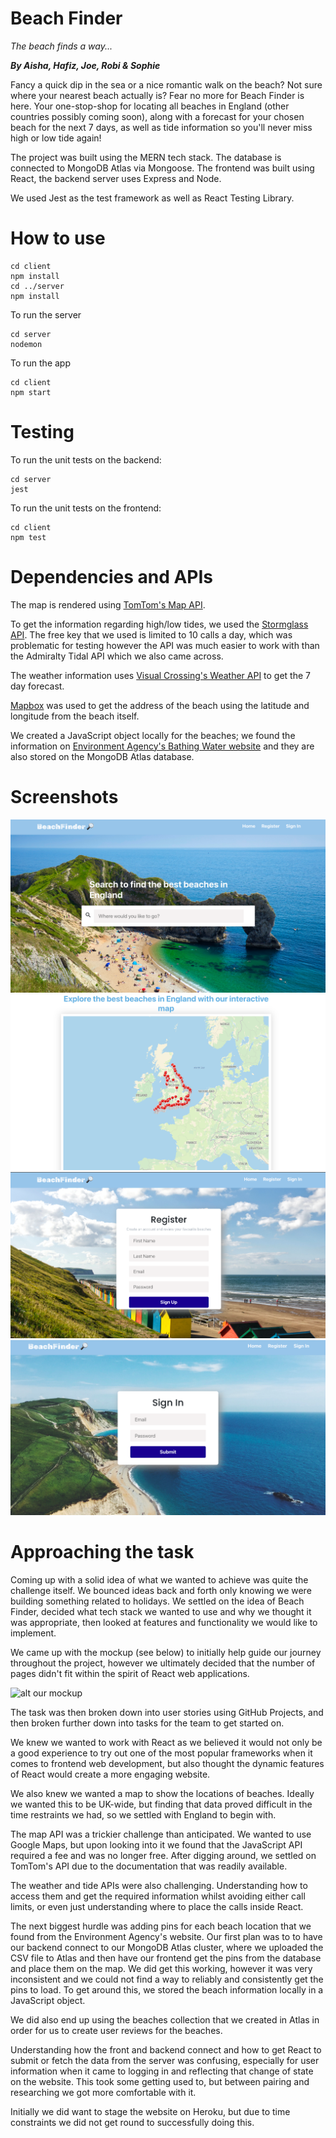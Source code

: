 Beach Finder
==========
*The beach finds a way...*

***By Aisha, Hafiz, Joe, Robi & Sophie***

Fancy a quick dip in the sea or a nice romantic walk on the beach? Not sure where your nearest beach actually is? Fear no more for Beach Finder is here. Your one-stop-shop for locating all beaches in England (other countries possibly coming soon), along with a forecast for your chosen beach for the next 7 days, as well as tide information so you'll never miss high or low tide again!

The project was built using the MERN tech stack. The database is connected to MongoDB Atlas via Mongoose. The frontend was built using React, the backend server uses Express and Node. 

We used Jest as the test framework as well as React Testing Library. 

# How to use

````console
cd client
npm install
cd ../server
npm install
````

To run the server
````console
cd server
nodemon
````

To run the app
````console
cd client
npm start
````

# Testing
To run the unit tests on the backend:
```terminal
cd server
jest
```

To run the unit tests on the frontend:
```terminal
cd client
npm test
```

# Dependencies and APIs
The map is rendered using [TomTom's Map API](https://developer.tomtom.com/map-display-api/documentation/product-information/introduction). 

To get the information regarding high/low tides, we used the [Stormglass API](https://stormglass.io/). The free key that we used is limited to 10 calls a day, which was problematic for testing however the API was much easier to work with than the Admiralty Tidal API which we also came across. 

The weather information uses [Visual Crossing's Weather API](https://www.visualcrossing.com/weather-api) to get the 7 day forecast.

[Mapbox](https://www.mapbox.com/) was used to get the address of the beach using the latitude and longitude from the beach itself. 

We created a JavaScript object locally for the beaches; we found the information on [Environment Agency's Bathing Water website](https://environment.data.gov.uk/bwq/profiles/) and they are also stored on the MongoDB Atlas database.

# Screenshots
![](screenshots/homepage.png)
![](screenshots/Map.png)
![](screenshots/Register.png)
![](screenshots/Signin.png)

# Approaching the task
Coming up with a solid idea of what we wanted to achieve was quite the challenge itself. We bounced ideas back and forth only knowing we were building something related to holidays. We settled on the idea of Beach Finder, decided what tech stack we wanted to use and why we thought it was appropriate, then looked at features and functionality we would like to implement. 

We came up with the mockup (see below) to initially help guide our journey throughout the project, however we ultimately decided that the number of pages didn't fit within the spirit of React web applications. 

![alt our mockup](https://s3.amazonaws.com/assets.mockflow.com/app/wireframepro/company/C67eed4c333cf41939ff2690a971adc19/projects/MsOxqHTlBh/pages/d97f3b133bd64695b87f11948a674509/image/d97f3b133bd64695b87f11948a674509.png?1659371621637)

The task was then broken down into user stories using GitHub Projects, and then broken further down into tasks for the team to get started on. 

We knew we wanted to work with React as we believed it would not only be a good experience to try out one of the most popular frameworks when it comes to frontend web development, but also thought the dynamic features of React would create a more engaging website. 

We also knew we wanted a map to show the locations of beaches. Ideally we wanted this to be UK-wide, but finding that data proved difficult in the time restraints we had, so we settled with England to begin with. 

The map API was a trickier challenge than anticipated. We wanted to use Google Maps, but upon looking into it we found that the JavaScript API required a fee and was no longer free. After digging around, we settled on TomTom's API due to the documentation that was readily available. 

The weather and tide APIs were also challenging. Understanding how to access them and get the required information whilst avoiding either call limits, or even just understanding where to place the calls inside React.

The next biggest hurdle was adding pins for each beach location that we found from the Environment Agency's website. Our first plan was to to have our backend connect to our MongoDB Atlas cluster, where we uploaded the CSV file to Atlas and then have our frontend get the pins from the database and place them on the map. We did get this working, however it was very inconsistent and we could not find a way to reliably and consistently get the pins to load. To get around this, we stored the beach information locally in a JavaScript object.

We did also end up using the beaches collection that we created in Atlas in order for us to create user reviews for the beaches.

Understanding how the front and backend connect and how to get React to submit or fetch the data from the server was confusing, especially for user information when it came to logging in and reflecting that change of state on the website. This took some getting used to, but between pairing and researching we got more comfortable with it. 

Initially we did want to stage the website on Heroku, but due to time constraints we did not get round to successfully doing this. 
